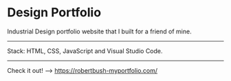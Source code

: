 # Design Portfolio


Industrial Design portfolio website that I built for a friend of mine. 

---

Stack: HTML, CSS, JavaScript and Visual Studio Code. 

---

Check it out! --> https://robertbush-myportfolio.com/
